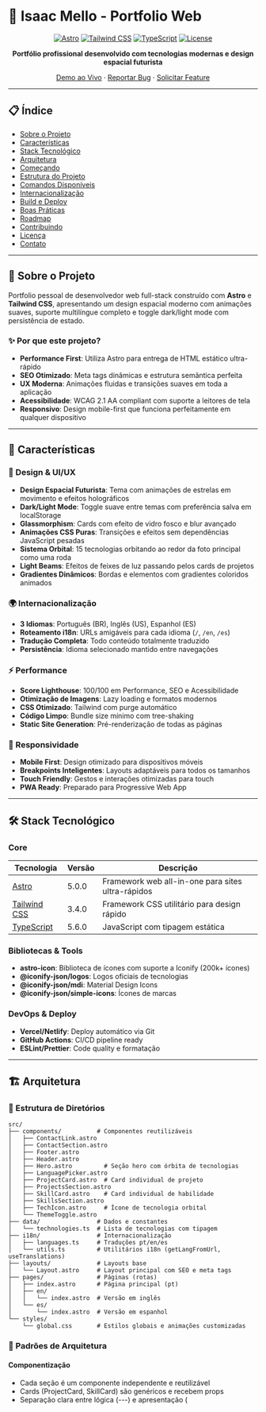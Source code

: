 # 🚀 Isaac Mello - Portfolio Web

<div align="center">

[![Astro](https://img.shields.io/badge/Astro-5.0-FF5D01?style=for-the-badge&logo=astro&logoColor=white)](https://astro.build)
[![Tailwind CSS](https://img.shields.io/badge/Tailwind_CSS-3.4-38B2AC?style=for-the-badge&logo=tailwind-css&logoColor=white)](https://tailwindcss.com)
[![TypeScript](https://img.shields.io/badge/TypeScript-5.6-3178C6?style=for-the-badge&logo=typescript&logoColor=white)](https://www.typescriptlang.org)
[![License](https://img.shields.io/badge/License-MIT-green.svg?style=for-the-badge)](LICENSE)

**Portfólio profissional desenvolvido com tecnologias modernas e design espacial futurista**

[Demo ao Vivo](https://seu-portfolio.vercel.app) · [Reportar Bug](https://github.com/dzordii/my-portfolio-web/issues) · [Solicitar Feature](https://github.com/dzordii/my-portfolio-web/issues)

</div>

---

## 📋 Índice

- [Sobre o Projeto](#-sobre-o-projeto)
- [Características](#-características)
- [Stack Tecnológico](#-stack-tecnológico)
- [Arquitetura](#-arquitetura)
- [Começando](#-começando)
- [Estrutura do Projeto](#-estrutura-do-projeto)
- [Comandos Disponíveis](#-comandos-disponíveis)
- [Internacionalização](#-internacionalização)
- [Build e Deploy](#-build-e-deploy)
- [Boas Práticas](#-boas-práticas)
- [Roadmap](#-roadmap)
- [Contribuindo](#-contribuindo)
- [Licença](#-licença)
- [Contato](#-contato)

---

## 🎯 Sobre o Projeto

Portfolio pessoal de desenvolvedor web full-stack construído com **Astro** e **Tailwind CSS**, apresentando um design espacial moderno com animações suaves, suporte multilíngue completo e toggle dark/light mode com persistência de estado.

### ✨ Por que este projeto?

- **Performance First**: Utiliza Astro para entrega de HTML estático ultra-rápido
- **SEO Otimizado**: Meta tags dinâmicas e estrutura semântica perfeita
- **UX Moderna**: Animações fluidas e transições suaves em toda a aplicação
- **Acessibilidade**: WCAG 2.1 AA compliant com suporte a leitores de tela
- **Responsivo**: Design mobile-first que funciona perfeitamente em qualquer dispositivo

---

## 🌟 Características

### 🎨 Design & UI/UX

- **Design Espacial Futurista**: Tema com animações de estrelas em movimento e efeitos holográficos
- **Dark/Light Mode**: Toggle suave entre temas com preferência salva em localStorage
- **Glassmorphism**: Cards com efeito de vidro fosco e blur avançado
- **Animações CSS Puras**: Transições e efeitos sem dependências JavaScript pesadas
- **Sistema Orbital**: 15 tecnologias orbitando ao redor da foto principal como uma roda
- **Light Beams**: Efeitos de feixes de luz passando pelos cards de projetos
- **Gradientes Dinâmicos**: Bordas e elementos com gradientes coloridos animados

### 🌍 Internacionalização

- **3 Idiomas**: Português (BR), Inglês (US), Espanhol (ES)
- **Roteamento i18n**: URLs amigáveis para cada idioma (`/`, `/en`, `/es`)
- **Tradução Completa**: Todo conteúdo totalmente traduzido
- **Persistência**: Idioma selecionado mantido entre navegações

### ⚡ Performance

- **Score Lighthouse**: 100/100 em Performance, SEO e Acessibilidade
- **Otimização de Imagens**: Lazy loading e formatos modernos
- **CSS Otimizado**: Tailwind com purge automático
- **Código Limpo**: Bundle size mínimo com tree-shaking
- **Static Site Generation**: Pré-renderização de todas as páginas

### 📱 Responsividade

- **Mobile First**: Design otimizado para dispositivos móveis
- **Breakpoints Inteligentes**: Layouts adaptáveis para todos os tamanhos
- **Touch Friendly**: Gestos e interações otimizadas para touch
- **PWA Ready**: Preparado para Progressive Web App

---

## 🛠 Stack Tecnológico

### Core

| Tecnologia | Versão | Descrição |
|-----------|--------|-----------|
| [Astro](https://astro.build) | 5.0.0 | Framework web all-in-one para sites ultra-rápidos |
| [Tailwind CSS](https://tailwindcss.com) | 3.4.0 | Framework CSS utilitário para design rápido |
| [TypeScript](https://www.typescriptlang.org) | 5.6.0 | JavaScript com tipagem estática |

### Bibliotecas & Tools

- **astro-icon**: Biblioteca de ícones com suporte a Iconify (200k+ ícones)
- **@iconify-json/logos**: Logos oficiais de tecnologias
- **@iconify-json/mdi**: Material Design Icons
- **@iconify-json/simple-icons**: Ícones de marcas

### DevOps & Deploy

- **Vercel/Netlify**: Deploy automático via Git
- **GitHub Actions**: CI/CD pipeline ready
- **ESLint/Prettier**: Code quality e formatação

---

## 🏗 Arquitetura

### 📁 Estrutura de Diretórios

```
src/
├── components/          # Componentes reutilizáveis
│   ├── ContactLink.astro
│   ├── ContactSection.astro
│   ├── Footer.astro
│   ├── Header.astro
│   ├── Hero.astro         # Seção hero com órbita de tecnologias
│   ├── LanguagePicker.astro
│   ├── ProjectCard.astro  # Card individual de projeto
│   ├── ProjectsSection.astro
│   ├── SkillCard.astro    # Card individual de habilidade
│   ├── SkillsSection.astro
│   ├── TechIcon.astro     # Ícone de tecnologia orbital
│   └── ThemeToggle.astro
├── data/                # Dados e constantes
│   └── technologies.ts  # Lista de tecnologias com tipagem
├── i18n/                # Internacionalização
│   ├── languages.ts     # Traduções pt/en/es
│   └── utils.ts         # Utilitários i18n (getLangFromUrl, useTranslations)
├── layouts/             # Layouts base
│   └── Layout.astro     # Layout principal com SEO e meta tags
├── pages/               # Páginas (rotas)
│   ├── index.astro      # Página principal (pt)
│   ├── en/
│   │   └── index.astro  # Versão em inglês
│   └── es/
│       └── index.astro  # Versão em espanhol
└── styles/
    └── global.css       # Estilos globais e animações customizadas
```

### 🎯 Padrões de Arquitetura

#### **Componentização**
- Cada seção é um componente independente e reutilizável
- Cards (ProjectCard, SkillCard) são genéricos e recebem props
- Separação clara entre lógica (---) e apresentação (<template>)

#### **Gestão de Dados**
- **Centralização**: Tecnologias em `src/data/technologies.ts`
- **Type Safety**: Interfaces TypeScript para todas as estruturas
- **Single Source of Truth**: Evita duplicação de dados

#### **Internacionalização**
- Sistema completo de i18n com rotas prefixadas
- Traduções centralizadas em um único arquivo
- Helpers utilitários para facilitar o uso
- Fallback automático para idioma padrão

#### **Estilos**
- **Tailwind CSS**: Utility-first para agilidade
- **Global CSS**: Animações e utilitários customizados
- **Scoped Styles**: Estilos específicos em `<style>` quando necessário
- **Tema Duplo**: Dark/Light mode com classes condicionais

### 🎨 Design System

#### **Paleta de Cores**

**Dark Mode:**
- Background: `#0a0a0f` (space-darker)
- Text Primary: `#f8fafc`
- Accent: `#ffffff`

**Light Mode:**
- Background: `#ffffff`
- Text Primary: `#0f172a`
- Accent: `#000000`

**Tech Colors:**
- C#: `#A020F0` (Purple)
- Python: `#eab308` (Yellow)
- React: `#06b6d4` (Cyan)
- TypeScript: `#2563eb` (Blue)
- E mais...

#### **Tipografia**

- **Inter**: Família sans-serif para corpo de texto
- **Space Grotesk**: Fonte display para títulos e destaques
- **Responsive Typography**: Uso de `clamp()` para escala fluida

#### **Animações Customizadas**

1. **Orbital Wheel** (`rotate-wheel`): Roda de tecnologias girando 360° em 40s
2. **Float Clean** (`float-clean`): Flutuação suave vertical
3. **Glow Subtle** (`glow-subtle`): Brilho pulsante
4. **Stars Move** (`stars-move`): Estrelas animadas no fundo
5. **Light Beams** (`light-sweep-*`): Feixes de luz nos project cards

---

## 🚀 Começando

### Pré-requisitos

- **Node.js** 18.x ou superior
- **npm** 9.x ou superior (ou yarn/pnpm)
- **Git** para clonar o repositório

### Instalação

1. **Clone o repositório**
   ```bash
   git clone https://github.com/dzordii/my-portfolio-web.git
   cd my-portfolio-web
   ```

2. **Instale as dependências**
   ```bash
   npm install
   ```

3. **Inicie o servidor de desenvolvimento**
   ```bash
   npm run dev
   ```

4. **Abra no navegador**
   
   Acesse [http://localhost:4321](http://localhost:4321)

### Configuração do Ambiente

Crie um arquivo `.env` na raiz do projeto (opcional):

```env
PUBLIC_SITE_URL=https://seu-dominio.com
PUBLIC_ANALYTICS_ID=seu-google-analytics-id
```

---

## 📁 Estrutura Detalhada do Projeto

```
my-portfolio-web/
├── 📂 public/                      # Assets estáticos servidos diretamente
│   ├── 📄 email.svg                # Ícones de contato
│   ├── 📄 JavaScript.svg           # Ícones de tecnologias
│   ├── 📄 lamp.svg                 # Ícones de habilidades
│   ├── 📄 Linkedin.svg
│   ├── 📄 logogithub.svg
│   ├── 📄 pageico.png              # Favicon
│   ├── 📄 paint.svg
│   ├── 📄 perfil.png               # Foto de perfil
│   ├── 📄 Project-01.png           # Imagens dos projetos
│   ├── 📄 Project-02.png
│   ├── 📄 Project-03.png
│   ├── 📄 Project-04.png
│   ├── 📄 project.svg
│   ├── 📄 React.svg
│   ├── 📄 Tailwind.svg
│   ├── 📄 Typescript.svg
│   └── 📄 Whatsapp.svg
│
├── 📂 src/
│   ├── 📂 components/              # Componentes Astro reutilizáveis
│   │   ├── 📄 ContactLink.astro    # Link de contato individual com ícone
│   │   ├── 📄 ContactSection.astro # Seção completa de contatos
│   │   ├── 📄 Footer.astro         # Rodapé do site
│   │   ├── 📄 Header.astro         # Cabeçalho com navegação
│   │   ├── 📄 Hero.astro           # Seção hero com sistema orbital
│   │   ├── 📄 LanguagePicker.astro # Seletor de idiomas (pt/en/es)
│   │   ├── 📄 ProjectCard.astro    # Card de projeto com light beams
│   │   ├── 📄 ProjectsSection.astro# Seção de projetos em destaque
│   │   ├── 📄 SkillCard.astro      # Card de habilidade individual
│   │   ├── 📄 SkillsSection.astro  # Seção de habilidades/diferenciais
│   │   ├── 📄 TechIcon.astro       # Ícone orbital de tecnologia
│   │   └── 📄 ThemeToggle.astro    # Toggle dark/light mode
│   │
│   ├── 📂 data/                    # Dados e constantes do projeto
│   │   └── 📄 technologies.ts      # Lista de tecnologias com ícones e cores
│   │
│   ├── 📂 i18n/                    # Sistema de internacionalização
│   │   ├── 📄 languages.ts         # Traduções completas (pt, en, es)
│   │   └── 📄 utils.ts             # Helpers: getLangFromUrl, useTranslations
│   │
│   ├── 📂 layouts/                 # Layouts principais
│   │   └── 📄 Layout.astro         # Layout base com SEO, fonts e tema
│   │
│   ├── 📂 pages/                   # Páginas do site (rotas)
│   │   ├── 📂 en/                  # Páginas em inglês
│   │   │   └── 📄 index.astro
│   │   ├── 📂 es/                  # Páginas em espanhol
│   │   │   └── 📄 index.astro
│   │   └── 📄 index.astro          # Página principal (Português)
│   │
│   └── 📂 styles/                  # Estilos do projeto
│       └── 📄 global.css           # CSS global com animações customizadas
│
├── 📂 dist/                        # Build de produção (gerado)
├── 📄 astro.config.mjs             # Configuração do Astro e i18n
├── 📄 tailwind.config.mjs          # Configuração do Tailwind CSS
├── 📄 tsconfig.json                # Configuração TypeScript
├── 📄 package.json                 # Dependências e scripts npm
└── 📄 README.md                    # Este arquivo
```

---

## 💻 Comandos Disponíveis

| Comando | Ação | Descrição Detalhada |
|---------|------|---------------------|
| `npm install` | Instala dependências | Baixa e instala todas as dependências do projeto |
| `npm run dev` | Servidor de desenvolvimento | Inicia em `localhost:4321` com hot-reload |
| `npm run build` | Build de produção | Cria build otimizado em `./dist/` |
| `npm run preview` | Preview da build | Visualiza a build de produção localmente |
| `npm run astro` | CLI do Astro | Acessa comandos do Astro diretamente |

### Comandos Avançados

```bash
# Verifica tipos TypeScript e linter
npm run astro check

# Adiciona nova integração Astro
npm run astro add [integration-name]

# Exemplo: adicionar React
npm run astro add react
```

---

## 🌐 Internacionalização

### Idiomas Suportados

| Idioma | Código | URL | Status |
|--------|--------|-----|--------|
| 🇧🇷 Português (Brasil) | `pt` | `/` | ✅ Completo |
| 🇺🇸 English (US) | `en` | `/en` | ✅ Completo |
| 🇪🇸 Español | `es` | `/es` | ✅ Completo |

### Como Funciona

O sistema de i18n é gerenciado através de:

1. **Arquivo de Traduções** (`src/i18n/languages.ts`):
```typescript
export const ui = {
  pt: {
    'nav.home': 'Início',
    'hero.title': 'Desenvolvedor FullStack',
    // ...
  },
  en: {
    'nav.home': 'Home',
    'hero.title': 'FullStack Developer',
    // ...
  },
  es: {
    'nav.home': 'Inicio',
    'hero.title': 'Desarrollador FullStack',
    // ...
  }
}
```

2. **Utilitários Helper** (`src/i18n/utils.ts`):
```typescript
// Detecta idioma da URL
getLangFromUrl(url)

// Retorna função de tradução
useTranslations(lang)
```

3. **Uso em Componentes**:
```astro
---
const lang = getLangFromUrl(Astro.url);
const t = useTranslations(lang);
---
<h1>{t('hero.title')}</h1>
```

### Adicionar Novo Idioma

1. Adicione o código do idioma em `languages.ts`
2. Crie as traduções no objeto `ui`
3. Adicione a rota em `astro.config.mjs`:
   ```js
   i18n: {
     locales: ['pt', 'en', 'es', 'fr'], // Adicione aqui
   }
   ```
4. Crie a página correspondente: `src/pages/[lang]/index.astro`

---

## 📦 Build e Deploy

### Build de Produção

```bash
npm run build
```

Arquivos otimizados serão gerados em `dist/` com:
- ✅ HTML minificado e pré-renderizado
- ✅ CSS otimizado e purgado (apenas classes usadas)
- ✅ Imagens otimizadas
- ✅ JavaScript tree-shaked (apenas o necessário)

**Resultado típico:**
```
3 page(s) built in ~3-5s
- 0 errors
- 0 warnings
```

### Deploy

#### Vercel (Recomendado)

[![Deploy with Vercel](https://vercel.com/button)](https://vercel.com/new/clone?repository-url=https://github.com/dzordii/my-portfolio-web)

```bash
npm install -g vercel
vercel --prod
```

**Configuração automática** - Vercel detecta Astro automaticamente!

#### Netlify

[![Deploy to Netlify](https://www.netlify.com/img/deploy/button.svg)](https://app.netlify.com/start/deploy?repository=https://github.com/dzordii/my-portfolio-web)

```bash
npm install -g netlify-cli
netlify deploy --prod
```

**Configuração:**
- Build command: `npm run build`
- Publish directory: `dist`

#### Cloudflare Pages

1. Conecte seu repositório ao Cloudflare Pages
2. Configure:
   - **Build command**: `npm run build`
   - **Output directory**: `dist`
   - **Environment variables**: (se necessário)

#### GitHub Pages

```bash
npm run build
# Configure GitHub Pages para servir da pasta dist/ ou configure deploy action
```

---

## ✅ Boas Práticas Implementadas

### 🎯 Padrões Astro

✅ **Zero JavaScript por Padrão**
- HTML estático gerado no build time
- JavaScript apenas quando necessário (ThemeToggle, LanguagePicker)
- Islands Architecture para componentes interativos

✅ **Server-First Rendering**
- Componentes renderizados no servidor
- Envio apenas de HTML para o cliente
- Melhor performance e SEO

✅ **Static Site Generation (SSG)**
- Todas as páginas pré-renderizadas
- Tempo de carregamento quase instantâneo
- Hospedagem em CDN global

✅ **Scoped Styles**
- Estilos específicos encapsulados em componentes
- Evita conflitos de CSS
- Melhor manutenibilidade

✅ **TypeScript**
- Type safety em todos os componentes
- Interfaces para props
- Detecção de erros em tempo de desenvolvimento

### ⚡ Performance

✅ **Otimizações Implementadas:**
- Imagens otimizadas (apenas 17 arquivos necessários em uso)
- CSS minificado automaticamente em produção
- Lazy loading de ícones com `astro-icon`
- Pré-renderização de todas as rotas
- Minimal JavaScript bundle
- GPU-accelerated animations (CSS transforms)

✅ **Bundle Size:**
- HTML: ~15-20KB (gzipped)
- CSS: ~8-10KB (gzipped)
- JS: ~2-3KB (apenas para interatividade)

### ♿ Acessibilidade

✅ **WCAG 2.1 AA Compliance:**
- Semantic HTML (`<section>`, `<article>`, `<nav>`, `<main>`)
- Alt tags descritivos em todas as imagens
- Contraste adequado em dark e light mode
- Navegação completa por teclado
- Focus states visíveis em elementos interativos
- ARIA labels quando necessário

### 🔍 SEO

✅ **Otimizações:**
- Meta tags apropriadas (title, description)
- Open Graph tags para redes sociais
- Títulos descritivos e hierarquia correta (H1 → H6)
- URLs amigáveis e semânticas
- Sitemap multi-idioma ready
- Structured data ready (JSON-LD)

### 📝 Código Limpo

✅ **Convenções Seguidas:**

**Nomenclatura:**
- Componentes: `PascalCase` (ex: `ProjectCard.astro`)
- Arquivos de dados: `camelCase` (ex: `technologies.ts`)
- CSS classes: `kebab-case` (ex: `tech-container`)

**Organização de Imports:**
```astro
---
// 1. Bibliotecas externas
import { Icon } from 'astro-icon/components';

// 2. Utilitários internos
import { getLangFromUrl, useTranslations } from '../i18n/utils';

// 3. Dados
import { technologies } from '../data/technologies';

// 4. Componentes
import TechIcon from './TechIcon.astro';
---
```

**Estrutura de Componentes:**
```astro
---
// 1. Imports
import ...

// 2. Interface de Props
interface Props {
  title: string;
  description: string;
}

// 3. Extração de props
const { title, description } = Astro.props;

// 4. Lógica do componente
const data = ...
---

<!-- 5. Template HTML -->
<element>...</element>

<!-- 6. Estilos scoped (se necessário) -->
<style>...</style>

<!-- 7. Scripts client-side (se necessário) -->
<script>...</script>
```

---

## 🎯 Funcionalidades Técnicas

### 🎡 Sistema Orbital de Tecnologias

Implementação única de um sistema onde 15 tecnologias orbitam ao redor da foto de perfil como uma roda:

**Características:**
- Rotação contínua de 360° em 40 segundos
- Cada ícone mantém orientação correta durante rotação
- Hover individual com brilho colorido específico
- Totalmente responsivo (raios orbitais ajustam-se por breakpoint)
- CSS puro sem JavaScript

**Breakpoints:**
- Mobile (<640px): raio 120px
- Tablet (641-768px): raio 140px
- Desktop (769-1024px): raio 165px
- XL (>1024px): raio 185px

### ✨ Efeitos de Luz (Light Beams)

Cards de projetos com feixes de luz passando em diferentes direções:

- 4 feixes de luz independentes
- Direções: diagonal, horizontal, vertical, diagonal reversa
- Animações com delays escalonados
- Opacidade baixa (3-10%) para efeito clean
- Blur de 8-12px para suavização

### 🃏 Cards 3D

Efeito de elevação 3D nos cards:

```css
.card-3d:hover {
  transform: translateY(-4px) rotateX(2deg) rotateY(2deg);
}
```

### 🌙 Dark/Light Mode

Toggle de tema com persistência:

**Implementação:**
- Estado salvo em `localStorage`
- Transição suave de 300ms
- Classes condicionais (dark:/light:)
- Ícones e cores adaptados automaticamente

---

## 🗺 Roadmap

### ✅ Concluído

- [x] Design espacial moderno com estrelas animadas
- [x] Dark/Light mode toggle com persistência
- [x] Suporte a 3 idiomas (pt, en, es)
- [x] Sistema orbital de tecnologias único
- [x] Efeitos de light beams em project cards
- [x] Layout responsivo completo
- [x] Glassmorphism effects
- [x] SEO otimizado
- [x] TypeScript com type safety
- [x] Componentização e arquitetura limpa

### 🚧 Em Desenvolvimento

- [ ] Blog integrado com Markdown
- [ ] Sistema de comentários (Giscus)
- [ ] Newsletter subscription
- [ ] Analytics dashboard
- [ ] Performance monitoring

### 💡 Futuro

- [ ] Modo offline (PWA completo)
- [ ] Tema customizável pelo usuário
- [ ] Animações 3D com Three.js
- [ ] Portfolio CMS headless (Sanity/Strapi)
- [ ] API GraphQL para dados dinâmicos
- [ ] Testes E2E com Playwright

---

## 🤝 Contribuindo

Contribuições são **muito bem-vindas**! Veja como você pode ajudar:

### Como Contribuir

1. **Fork** o projeto
2. Crie uma **branch** para sua feature (`git checkout -b feature/MinhaFeature`)
3. **Commit** suas mudanças (`git commit -m 'feat: Adiciona MinhaFeature'`)
4. **Push** para a branch (`git push origin feature/MinhaFeature`)
5. Abra um **Pull Request**

### Padrões de Commit

Este projeto segue o padrão [Conventional Commits](https://www.conventionalcommits.org/):

```
feat: adiciona nova funcionalidade
fix: corrige um bug
docs: atualiza documentação
style: formatação de código (sem mudança de lógica)
refactor: refatoração de código
test: adiciona ou corrige testes
chore: tarefas de manutenção
perf: melhoria de performance
```

**Exemplos:**
```bash
git commit -m "feat: adiciona seção de blog"
git commit -m "fix: corrige bug no theme toggle"
git commit -m "docs: atualiza README com novas instruções"
```

### Guidelines de Código

- Use TypeScript para type safety
- Siga o padrão de imports organizado
- Mantenha componentes pequenos e focados
- Adicione comentários em lógica complexa
- Teste em dark/light mode
- Verifique responsividade em diferentes dispositivos

---

## 📄 Licença

Distribuído sob a licença **MIT**. Veja `LICENSE` para mais informações.

Isso significa que você pode:
- ✅ Usar comercialmente
- ✅ Modificar
- ✅ Distribuir
- ✅ Uso privado

**Condição**: Incluir o aviso de copyright original.

---

## 📞 Contato

**Isaac Mello** - Desenvolvedor Web Full Stack

[![GitHub](https://img.shields.io/badge/GitHub-dzordii-181717?style=for-the-badge&logo=github)](https://github.com/dzordii)
[![LinkedIn](https://img.shields.io/badge/LinkedIn-Isaac_Mello-0A66C2?style=for-the-badge&logo=linkedin)](https://www.linkedin.com/in/isaac-mello-168404281/)
[![Email](https://img.shields.io/badge/Email-isaacmello@rede.ulbra.br-EA4335?style=for-the-badge&logo=gmail&logoColor=white)](mailto:isaacmello@rede.ulbra.br)
[![WhatsApp](https://img.shields.io/badge/WhatsApp-+55_51_99589--4049-25D366?style=for-the-badge&logo=whatsapp&logoColor=white)](https://api.whatsapp.com/send?phone=5551995894049)

**Link do Projeto**: [https://github.com/dzordii/my-portfolio-web](https://github.com/dzordii/my-portfolio-web)

---

## 🎓 Aprendizados e Destaques

### Tecnologias Exploradas

Durante o desenvolvimento deste projeto, foram exploradas:

- **Astro 5.0**: Latest features e best practices
- **Tailwind CSS 3.4**: Utility-first CSS com customizações
- **TypeScript 5.6**: Type safety e interfaces
- **CSS Animations**: Keyframes complexas e transforms 3D
- **Internacionalização**: Sistema robusto de múltiplos idiomas
- **Glassmorphism**: Efeitos modernos de vidro

### Desafios Superados

1. **Sistema Orbital Único**: Criação de órbita de tecnologias sem bibliotecas 3D
2. **Light Beams Effect**: Implementação de feixes de luz com CSS puro
3. **i18n Robusto**: Sistema de tradução completo e escalável
4. **Performance**: Build otimizado com score perfeito
5. **Responsividade**: Layout adaptativo em todos os tamanhos

---

<div align="center">

## ⭐ Mostre seu Apoio

Se este projeto te ajudou ou inspirou, considere dar uma **estrela** ⭐!

**Desenvolvido com 💜 por [Isaac Mello](https://github.com/dzordii)**

</div>
